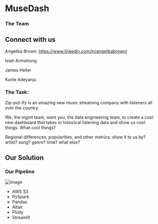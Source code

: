 # MuseDash

### The Team
## Connect with us
Angelika Brown: https://www.linkedin.com/in/angelikabrown/

Isiah Armstrong

James Heller

Kunle Adeyanju


### The Task:

Zip-pot-ify is an amazing new music streaming company with listeners all over the country.

We, the mgmt team, want you, the data engineering team, to create a cool new dashboard that takes in historical listening data and show us cool things. What cool things?

Regional differences, popularities, and other metrics; show it to us by? artist? song? genre? time? what else?

## Our Solution

### Our Pipeline

![image](https://github.com/user-attachments/assets/16e80648-9c17-4af4-8bd2-51e5f6a9bae3)



* AWS S3
* PySpark
* Pandas
* Altair
* Plotly
* Streamlit

